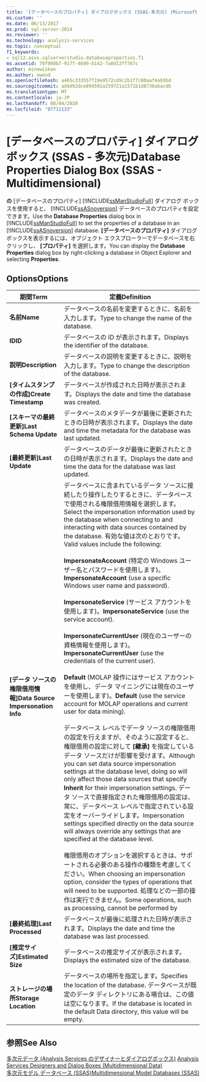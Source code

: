 ```yaml
---
title: '[データベースのプロパティ] ダイアログボックス (SSAS-多次元) |Microsoft Docs'
ms.custom: ''
ms.date: 06/13/2017
ms.prod: sql-server-2014
ms.reviewer: ''
ms.technology: analysis-services
ms.topic: conceptual
f1_keywords:
- sql12.asvs.sqlserverstudio.databaseproperties.f1
ms.assetid: 70f000b7-917f-4699-b142-7a0d13ff767c
author: minewiskan
ms.author: owend
ms.openlocfilehash: a465c333557f19e9572cd9c2b1f7c80aaf4ab5bd
ms.sourcegitcommit: ad4d92dce894592a259721a1571b1d8736abacdb
ms.translationtype: MT
ms.contentlocale: ja-JP
ms.lasthandoff: 08/04/2020
ms.locfileid: "87711133"
---
```

# <a name="database-properties-dialog-box-ssas---multidimensional"></a><span data-ttu-id="1232c-102">[データベースのプロパティ] ダイアログ ボックス (SSAS - 多次元)</span><span class="sxs-lookup"><span data-stu-id="1232c-102">Database Properties Dialog Box (SSAS - Multidimensional)</span></span>
  <span data-ttu-id="1232c-103">**の** [データベースのプロパティ] [!INCLUDE[ssManStudioFull](../includes/ssmanstudiofull-md.md)] ダイアログ ボックスを使用すると、 [!INCLUDE[ssASnoversion](../includes/ssasnoversion-md.md)] データベースのプロパティを設定できます。</span><span class="sxs-lookup"><span data-stu-id="1232c-103">Use the **Database Properties** dialog box in [!INCLUDE[ssManStudioFull](../includes/ssmanstudiofull-md.md)] to set the properties of a database in an [!INCLUDE[ssASnoversion](../includes/ssasnoversion-md.md)] database.</span></span> <span data-ttu-id="1232c-104">**[データベースのプロパティ]** ダイアログ ボックスを表示するには、オブジェクト エクスプローラーでデータベースを右クリックし、 **[プロパティ]** を選択します。</span><span class="sxs-lookup"><span data-stu-id="1232c-104">You can display the **Database Properties** dialog box by right-clicking a database in Object Explorer and selecting **Properties**.</span></span>  
  
## <a name="options"></a><span data-ttu-id="1232c-105">Options</span><span class="sxs-lookup"><span data-stu-id="1232c-105">Options</span></span>  
  
|<span data-ttu-id="1232c-106">期間</span><span class="sxs-lookup"><span data-stu-id="1232c-106">Term</span></span>|<span data-ttu-id="1232c-107">定義</span><span class="sxs-lookup"><span data-stu-id="1232c-107">Definition</span></span>|  
|----------|----------------|  
|<span data-ttu-id="1232c-108">**名前**</span><span class="sxs-lookup"><span data-stu-id="1232c-108">**Name**</span></span>|<span data-ttu-id="1232c-109">データベースの名前を変更するときに、名前を入力します。</span><span class="sxs-lookup"><span data-stu-id="1232c-109">Type to change the name of the database.</span></span>|  
|<span data-ttu-id="1232c-110">**ID**</span><span class="sxs-lookup"><span data-stu-id="1232c-110">**ID**</span></span>|<span data-ttu-id="1232c-111">データベースの ID が表示されます。</span><span class="sxs-lookup"><span data-stu-id="1232c-111">Displays the identifier of the database.</span></span>|  
|<span data-ttu-id="1232c-112">**説明**</span><span class="sxs-lookup"><span data-stu-id="1232c-112">**Description**</span></span>|<span data-ttu-id="1232c-113">データベースの説明を変更するときに、説明を入力します。</span><span class="sxs-lookup"><span data-stu-id="1232c-113">Type to change the description of the database.</span></span>|  
|<span data-ttu-id="1232c-114">**[タイムスタンプの作成]**</span><span class="sxs-lookup"><span data-stu-id="1232c-114">**Create Timestamp**</span></span>|<span data-ttu-id="1232c-115">データベースが作成された日時が表示されます。</span><span class="sxs-lookup"><span data-stu-id="1232c-115">Displays the date and time the database was created.</span></span>|  
|<span data-ttu-id="1232c-116">**[スキーマの最終更新]**</span><span class="sxs-lookup"><span data-stu-id="1232c-116">**Last Schema Update**</span></span>|<span data-ttu-id="1232c-117">データベースのメタデータが最後に更新されたときの日時が表示されます。</span><span class="sxs-lookup"><span data-stu-id="1232c-117">Displays the date and time the metadata for the database was last updated.</span></span>|  
|<span data-ttu-id="1232c-118">**[最終更新]**</span><span class="sxs-lookup"><span data-stu-id="1232c-118">**Last Update**</span></span>|<span data-ttu-id="1232c-119">データベースのデータが最後に更新されたときの日時が表示されます。</span><span class="sxs-lookup"><span data-stu-id="1232c-119">Displays the date and time the data for the database was last updated.</span></span>|  
|<span data-ttu-id="1232c-120">**[データ ソースの権限借用情報]**</span><span class="sxs-lookup"><span data-stu-id="1232c-120">**Data Source Impersonation Info**</span></span>|<span data-ttu-id="1232c-121">データベースに含まれているデータ ソースに接続したり操作したりするときに、データベースで使用される権限借用情報を選択します。</span><span class="sxs-lookup"><span data-stu-id="1232c-121">Select the impersonation information used by the database when connecting to and interacting with data sources contained by the database.</span></span> <span data-ttu-id="1232c-122">有効な値は次のとおりです。</span><span class="sxs-lookup"><span data-stu-id="1232c-122">Valid values include the following:</span></span><br /><br /> <span data-ttu-id="1232c-123">**ImpersonateAccount** (特定の Windows ユーザー名とパスワードを使用します)。</span><span class="sxs-lookup"><span data-stu-id="1232c-123">**ImpersonateAccount** (use a specific Windows user name and password).</span></span><br /><br /> <span data-ttu-id="1232c-124">**ImpersonateService** (サービス アカウントを使用します)。</span><span class="sxs-lookup"><span data-stu-id="1232c-124">**ImpersonateService** (use the service account).</span></span><br /><br /> <span data-ttu-id="1232c-125">**ImpersonateCurrentUser** (現在のユーザーの資格情報を使用します)。</span><span class="sxs-lookup"><span data-stu-id="1232c-125">**ImpersonateCurrentUser** (use the credentials of the current user).</span></span><br /><br /> <span data-ttu-id="1232c-126">**Default** (MOLAP 操作にはサービス アカウントを使用し、データ マイニングには現在のユーザーを使用します)。</span><span class="sxs-lookup"><span data-stu-id="1232c-126">**Default** (use the service account for MOLAP operations and current user for data mining).</span></span><br /><br /> <span data-ttu-id="1232c-127">データベース レベルでデータ ソースの権限借用の設定を行えますが、そのように設定すると、権限借用の設定に対して **[継承]** を指定しているデータ ソースだけが影響を受けます。</span><span class="sxs-lookup"><span data-stu-id="1232c-127">Although you can set data source impersonation settings at the database level, doing so will only affect those data sources that specify **Inherit** for their impersonation settings.</span></span> <span data-ttu-id="1232c-128">データ ソースで直接指定された権限借用の設定は、常に、データベース レベルで指定されている設定をオーバーライドします。</span><span class="sxs-lookup"><span data-stu-id="1232c-128">Impersonation settings specified directly on the data source will always override any settings that are specified at the database level.</span></span><br /><br /> <span data-ttu-id="1232c-129">権限借用のオプションを選択するときは、サポートされる必要のある操作の種類を考慮してください。</span><span class="sxs-lookup"><span data-stu-id="1232c-129">When choosing an impersonation option, consider the types of operations that will need to be supported.</span></span> <span data-ttu-id="1232c-130">処理などの一部の操作は実行できません。</span><span class="sxs-lookup"><span data-stu-id="1232c-130">Some operations, such as processing, cannot be performed by</span></span>|  
|<span data-ttu-id="1232c-131">**[最終処理]**</span><span class="sxs-lookup"><span data-stu-id="1232c-131">**Last Processed**</span></span>|<span data-ttu-id="1232c-132">データベースが最後に処理された日時が表示されます。</span><span class="sxs-lookup"><span data-stu-id="1232c-132">Displays the date and time the database was last processed.</span></span>|  
|<span data-ttu-id="1232c-133">**[推定サイズ]**</span><span class="sxs-lookup"><span data-stu-id="1232c-133">**Estimated Size**</span></span>|<span data-ttu-id="1232c-134">データベースの推定サイズが表示されます。</span><span class="sxs-lookup"><span data-stu-id="1232c-134">Displays the estimated size of the database.</span></span>|  
|<span data-ttu-id="1232c-135">**ストレージの場所**</span><span class="sxs-lookup"><span data-stu-id="1232c-135">**Storage Location**</span></span>|<span data-ttu-id="1232c-136">データベースの場所を指定します。</span><span class="sxs-lookup"><span data-stu-id="1232c-136">Specifies the location of the database.</span></span> <span data-ttu-id="1232c-137">データベースが既定のデータ ディレクトリにある場合は、この値は空になります。</span><span class="sxs-lookup"><span data-stu-id="1232c-137">If the database is located in the default Data directory, this value will be empty.</span></span>|  
  
## <a name="see-also"></a><span data-ttu-id="1232c-138">参照</span><span class="sxs-lookup"><span data-stu-id="1232c-138">See Also</span></span>  
 <span data-ttu-id="1232c-139">[多次元データ &#40;Analysis Services のデザイナーとダイアログボックス&#41;](analysis-services-designers-and-dialog-boxes-multidimensional-data.md) </span><span class="sxs-lookup"><span data-stu-id="1232c-139">[Analysis Services Designers and Dialog Boxes &#40;Multidimensional Data&#41;](analysis-services-designers-and-dialog-boxes-multidimensional-data.md) </span></span>  
 [<span data-ttu-id="1232c-140">多次元モデル データベース &#40;SSAS&#41;</span><span class="sxs-lookup"><span data-stu-id="1232c-140">Multidimensional Model Databases &#40;SSAS&#41;</span></span>](multidimensional-models/multidimensional-model-databases-ssas.md)  
  
  
